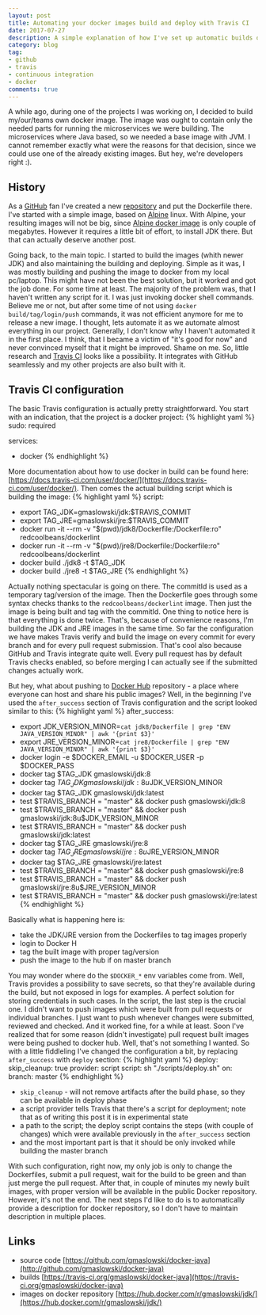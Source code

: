 ```yaml
---
layout: post
title: Automating your docker images build and deploy with Travis CI
date: 2017-07-27
description: A simple explanation of how I've set up automatic builds of my docker images.
category: blog
tag:
- github
- travis
- continuous integration
- docker
comments: true
---
```


A while ago, during one of the projects I was working on, I decided to build my/our/teams own docker image. The image was ought to contain only the needed 
parts for running the microservices we were building. The microservices where Java based, so we needed a base image with JVM. I cannot remember exactly what were the 
reasons for that decision, since we could use one of the already existing images. But hey, we're developers right :).

## History

As a [GitHub](https://github.com) fan I've created a new [repository](https://github.com/gmaslowski/docker-java) and put the Dockerfile there. I've started with a simple
image, based on [Alpine](https://alpinelinux.org/) linux. With Alpine, your resulting images will not be big, since [Alpine docker image](https://hub.docker.com/_/alpine/) is only couple of megabytes.
However it requires a little bit of effort, to install JDK there. But that can actually deserve another post. 

Going back, to the main topic. I started to build the images (whith newer JDK) and also maintaining the building and deploying. Simple as it was, I was mostly building and pushing the image to 
docker from my local pc/laptop. This might have not been the best solution, but it worked and got the job done. For some time at least. The majority of the problem was, that I haven't written any script
for it. I was just invoking docker shell commands. Believe me or not, but after some time of not using `docker build/tag/login/push` commands, it was not efficient anymore for me to release a 
new image. I thought, lets automate it as we automate almost everything in our project. Generally, I don't know why I haven't automated it in the first place. I think, that I became a 
victim of "it's good for now" and never convinced myself that it might be improved. Shame on me. So, little research and [Travis CI](https://travis-ci.org) looks like a possibility. 
It integrates with GitHub seamlessly and my other projects are also built with it.

## Travis CI configuration

The basic Travis configuration is actually pretty straightforward. You start with an indication, that the project is a docker project:
{% highlight yaml %}
sudo: required

services:
  - docker
{% endhighlight %}

More documentation about how to use docker in build can be found here: [https://docs.travis-ci.com/user/docker/](https://docs.travis-ci.com/user/docker/). Then comes the actual building script which is
building the image:
{% highlight yaml %}
script:
  - export TAG_JDK=gmaslowski/jdk:$TRAVIS_COMMIT
  - export TAG_JRE=gmaslowski/jre:$TRAVIS_COMMIT
  - docker run -it --rm -v "$(pwd)/jdk8/Dockerfile:/Dockerfile:ro" redcoolbeans/dockerlint
  - docker run -it --rm -v "$(pwd)/jre8/Dockerfile:/Dockerfile:ro" redcoolbeans/dockerlint
  - docker build ./jdk8 -t $TAG_JDK
  - docker build ./jre8 -t $TAG_JRE
{% endhighlight %}

Actually nothing spectacular is going on there. The commitId is used as a temporary tag/version of the image. Then the Dockerfile goes through some syntax checks thanks to the `redcoolbeans/dockerlint`
image. Then just the image is being built and tag with the commitId. One thing to notice here is that everything is done twice. That's, because of convenience reasons, I'm building the JDK and JRE images
in the same time. So far the configuration we have makes Travis verify and build the image on every commit for every branch and for every pull request submission.
That's cool also because GitHub and Travis integrate quite well. Every pull request has by default Travis checks enabled, so before merging I can actually see if the submitted changes actually work.

But hey, what about pushing to [Docker Hub](https://hub.docker.com/) repository - a place where everyone can host and share his public images? Well, in the beginning I've used the `after_success` section 
of Travis configuration and the script looked similar to this:
{% highlight yaml %}
after_success:
  - export JDK_VERSION_MINOR=`cat jdk8/Dockerfile | grep "ENV JAVA_VERSION_MINOR" | awk '{print $3}'`
  - export JRE_VERSION_MINOR=`cat jre8/Dockerfile | grep "ENV JAVA_VERSION_MINOR" | awk '{print $3}'`
  - docker login -e $DOCKER_EMAIL -u $DOCKER_USER -p $DOCKER_PASS
  - docker tag $TAG_JDK gmaslowski/jdk:8 
  - docker tag $TAG_JDK gmaslowski/jdk:8u$JDK_VERSION_MINOR
  - docker tag $TAG_JDK gmaslowski/jdk:latest
  - test $TRAVIS_BRANCH = "master" && docker push gmaslowski/jdk:8
  - test $TRAVIS_BRANCH = "master" && docker push gmaslowski/jdk:8u$JDK_VERSION_MINOR
  - test $TRAVIS_BRANCH = "master" && docker push gmaslowski/jdk:latest
  - docker tag $TAG_JRE gmaslowski/jre:8 
  - docker tag $TAG_JRE gmaslowski/jre:8u$JRE_VERSION_MINOR
  - docker tag $TAG_JRE gmaslowski/jre:latest
  - test $TRAVIS_BRANCH = "master" && docker push gmaslowski/jre:8
  - test $TRAVIS_BRANCH = "master" && docker push gmaslowski/jre:8u$JRE_VERSION_MINOR
  - test $TRAVIS_BRANCH = "master" && docker push gmaslowski/jre:latest
{% endhighlight %}

Basically what is happening here is:

- take the JDK/JRE version from the Dockerfiles to tag images properly
- login to Docker H
- tag the built image with proper tag/version
- push the image to the hub if on master branch

You may wonder where do the `$DOCKER_*` env variables come from. Well, Travis provides a possibility to save secrets, so that they're available during the build, but not exposed in logs for examples.
A perfect solution for storing credentials in such cases. In the script, the last step is the crucial one. I didn't want to push images which were built from pull requests or individual branches.
I just want to push whenever changes were submitted, reviewed and checked. And it worked fine, for a while at least. Soon I've realized that for some reason (didn't investigate) pull 
request built images were being pushed to docker hub. Well, that's not something I wanted. So with a little fiddleling I've changed the configuration a bit,
by replacing `after_success` with `deploy` section:
{% highlight yaml %}
deploy:
  skip_cleanup: true
  provider: script
  script: sh "./scripts/deploy.sh"
  on:
    branch: master
{% endhighlight %}

- `skip_cleanup` - will not remove artifacts after the build phase, so they can be available in deploy phase
- a script provider tells Travis that there's a script for deployment; note that as of writing this post it is in experimental state
- a path to the script; the deploy script contains the steps (with couple of changes) which were available previously in the `after_success` section
- and the most important part is that it should be only invoked while building the master branch

With such configuration, right now, my only job is only to change the Dockerfiles, submit a pull request, wait for the build to be green and than just merge the pull request. After that, in couple of
minutes my newly built images, with proper version will be available in the public Docker repository. However, it's not the end. The next steps I'd like to do is to automatically provide
a description for docker repository, so I don't have to maintain description in multiple places.

## Links

- source code [https://github.com/gmaslowski/docker-java](http://github.com/gmaslowski/docker-java)
- builds [https://travis-ci.org/gmaslowski/docker-java](https://travis-ci.org/gmaslowski/docker-java)
- images on docker repository [https://hub.docker.com/r/gmaslowski/jdk/](https://hub.docker.com/r/gmaslowski/jdk/)

